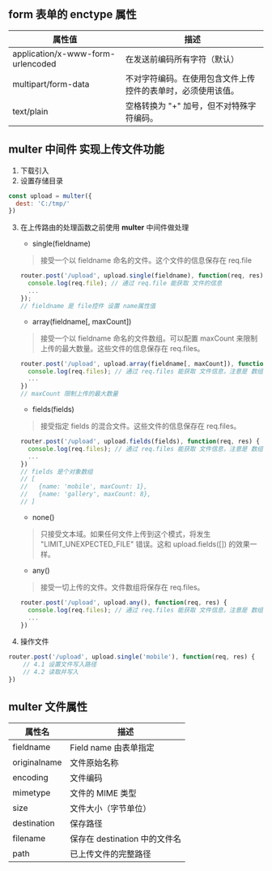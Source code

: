 ## form 表单的 enctype 属性

| 属性值                            | 描述                                                         |
| --------------------------------- | ------------------------------------------------------------ |
| application/x-www-form-urlencoded | 在发送前编码所有字符（默认）                                 |
| multipart/form-data               | 不对字符编码。在使用包含文件上传控件的表单时，必须使用该值。 |
| text/plain                        | 空格转换为 "+" 加号，但不对特殊字符编码。                    |

## **multer** 中间件 实现上传文件功能

1. 下载引入
2. 设置存储目录
```js
const upload = multer({
  dest: 'C:/tmp/'
})
```
3. 在上传路由的处理函数之前使用 **multer** 中间件做处理

    - single(fieldname)
    > 接受一个以 fieldname 命名的文件。这个文件的信息保存在 req.file
    ```js
    router.post('/upload', upload.single(fieldname), function(req, res) {
      console.log(req.file); // 通过 req.file 能获取 文件的信息
      ...
    });
    // fieldname 是 file控件 设置 name属性值
    ```

    - array(fieldname[, maxCount])
    > 接受一个以 fieldname 命名的文件数组。可以配置 maxCount 来限制上传的最大数量。这些文件的信息保存在 req.files。
    ```js
    router.post('/upload', upload.array(fieldname[, maxCount]), function(req, res) {
      console.log(req.files); // 通过 req.files 能获取 文件信息，注意是 数组
      ...
    })
    // maxCount 限制上传的最大数量
    ```

    - fields(fields)
    > 接受指定 fields 的混合文件。这些文件的信息保存在 req.files。
    ```js
    router.post('/upload', upload.fields(fields), function(req, res) {
      console.log(req.files); // 通过 req.files 能获取 文件信息，注意是 数组
      ...
    })
    // fields 是个对象数组
    // [
    //   {name: 'mobile', maxCount: 1},
    //   {name: 'gallery', maxCount: 8},
    // ]
    ```

    - none()
    > 只接受文本域。如果任何文件上传到这个模式，将发生 "LIMIT_UNEXPECTED_FILE" 错误。这和 upload.fields([]) 的效果一样。

    - any()
    > 接受一切上传的文件。文件数组将保存在 req.files。
    ```js
    router.post('/upload', upload.any(), function(req, res) {
      console.log(req.files); // 通过 req.files 能获取 文件信息，注意是 数组
      ...
    })
    ```
4. 操作文件
```js
router.post('/upload', upload.single('mobile'), function(req, res) {
    // 4.1 设置文件写入路径
    // 4.2 读取并写入
})
```

## **multer** 文件属性

| 属性名       | 描述                          |
| ------------ | ----------------------------- |
| fieldname    | Field name 由表单指定         |
| originalname | 文件原始名称                  |
| encoding     | 文件编码                      |
| mimetype     | 文件的 MIME 类型              |
| size         | 文件大小（字节单位）          |
| destination  | 保存路径                      |
| filename     | 保存在 destination 中的文件名 |
| path         | 已上传文件的完整路径          |

